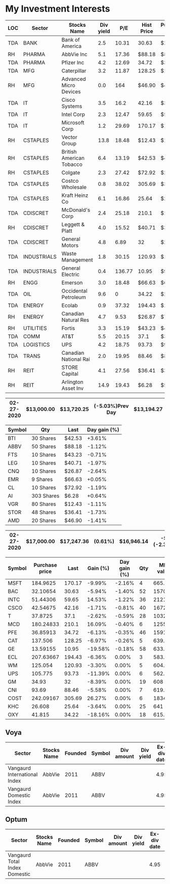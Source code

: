 # My Investment Interests


|LOC	|Sector	|Stocks Name	|Div yield	|P/E	|Hist Price	|Purchase price	|TargetQty	|On 3/12 |
|---|---|---|---|---|---|---|---|---|
|TDA	|BANK	|Bank of America	|2.5	|10.31	|30.63	|$25.44 	|52.0	| |
|RH	|PHARMA	|AbbVie Inc	|5.1	|17.36	|$88.18 	|$87.84 	|50	||
|TDA	|PHARMA	|Pfizer Inc	|4.2	|12.69	|34.72	|$34.26 	|46.0	||
|TDA	|MFG	|Caterpillar	|3.2	|11.87	|128.25	|$119.00 	|5.0|	|
|RH	|MFG	|Advanced Micro Devices	|0.0	|164	|$46.90 	|$47.19 	|20	||
|TDA	|IT	|Cisco Systems	|3.5	|16.2	|42.16	|$38.96 	|40.0	||
|TDA	|IT	|Intel Corp	|2.3 |12.47	|59.65	|$54.84 	|36.0	||
|TDA	|IT	|Microsoft Corp	|1.2	|29.69	|170.17	|$156.86 	|4.0	||
|RH	|CSTAPLES	|Vector Group	|13.8	|18.48	|$12.43 	|$11.49 	|80	||
|RH	|CSTAPLES	|British American Tobacco	|6.4	|13.19	|$42.53 	|$40.51 	|30	||
|RH	|CSTAPLES	|Colgate	|2.3	|27.42	|$72.92 	|$22.57 	|10	||
|TDA	|CSTAPLES	|Costco Wholesale	|0.8	|38.02	|305.69	|$303.69 	|6.0	||
|TDA	|CSTAPLES	|Kraft Heinz Co	|6.1	|16.86	|25.64	|$25.67 	|25.0	||
|TDA	|CDISCRET	|McDonald's Corp	|2.4	|25.18	|210.1	|$192.68 	|6.0	||
|RH	|CDISCRET	|Leggett & Platt	|4.0	|15.52	|$40.71 	|$37.26 |10	||
|TDA	|CDISCRET	|General Motors	|4.8	|6.89	|32	|$28.67 	|19.0	||
|TDA	|INDUSTRIALS	|Waste Management	|1.8	|30.15	|120.93	|$114.00 	|5.0	||
|TDA	|INDUSTRIALS	|General Electric	|	0.4	|136.77	|10.95	|$9.20 	|58.0	||
|RH	|ENGG	|Emerson	|3.0	|18.48	|$66.63 	|$62.08 	|9	||
|TDA	|OIL	|Occidental Petroleum	|9.6	|0	|34.22	|$26.67 	|18.0	||
|TDA	|ENERGY	|Ecolab	|0.9	|37.32	|194.43	|$190.30 	|3.0	||
|RH	|ENERGY	|Canadian Natural Res|4.7	|9.53	|$26.87 	|$71.55 	|10	||
|RH	|UTILITIES	|Fortis	|3.3	|15.19	|$43.23 	|$43.41 	|10	||
|TDA	|COMM	|AT&T	|5.5	|20.15	|37.1	|$36.28 	|28.0	||
|TDA	|LOGISTICS	|UPS	|4.2	|18.75	|93.73	|$92.50 |6.0|	|
|TDA	|TRANS	|Canadian National Rai|2.0	|19.95	|88.46	|$85.05 	|7.0	||
|RH	|REIT	|STORE Capital	|4.1	|27.56	|$36.41 	|$31.83 	|48	||
|RH	|REIT	|Arlington Asset Inv	|14.9	|19.43	|$6.28 	|$5.57 	|303	||


|02-27-2020| $13,000.00 | $13,720.25 | (-5.03%)Prev Day |$13,194.27 | -$504.88 (-3.69%) Today|
|---|---|---|---|---|---|

|Symbol	| Qty| Last| Day gain (%)|
|---|---|---|---|
|BTI |30 Shares |$42.53 |+3.61%|
|ABBV |50 Shares |$88.18 |-1.12%|
|FTS |10 Shares |$43.23 |-0.71%|
|LEG |10 Shares |$40.71 |-1.97%|
|CNQ |10 Shares |$26.87 |-2.64%|
|EMR |9 Shares |$66.63 |+0.05%|
|CL |10 Shares |$72.92 |-1.19%|
|AI |303 Shares |$6.28 |+0.64%|
|VGR |80 Shares |$12.43 |-1.11%|
|STOR |48 Shares |$36.41 |-1.73%|
|AMD |20 Shares |$46.90 |-1.41%|


|02-27-2020|$17,000.00 | $17,247.36 |(0.61%)| $16,946.14 | -$407.71 (-2.35%)Today|
|---|---|---|---|---|---|


|Symbol	|Purchase price	|Last|	Gain (%)	|Day gain (%)|Qty	|Mkt value|
|---|---|---|---|---|---|---|
|MSFT	|184.9625	|170.17	|-9.99%	|-2.16%|4	|665.96|
|BAC	|32.10654	|30.63	|-5.94%	|-1.40%|52	|1570.4|
|INTC	|51.44306	|59.65	|14.53%	|-1.22%|36	|2121.12|
|CSCO	|42.54675	|42.16	|-1.71%	|-0.81%|40	|1672.8|
|T	|37.8725	|37.1	|-2.62%	|-0.59%|28	|1032.64|
|MCD	|180.24833	|210.1	|16.09%	|-0.40%|6	|1255.5|
|PFE	|36.85913	|34.72	|-6.13%	|-0.35%|46	|1591.6|
|CAT	|137.506	|128.25	|-6.97%	|-0.26%|5	|639.6|
|GE	|13.59155	|10.95	|-19.58%	|-0.18%|58	|633.94|
|ECL	|207.63667	|194.43	|-6.36%	|0.00%|3	|583.29|
|WM	|125.054	|120.93	|-3.30%	|0.00%|5	|604.65|
|UPS	|105.775	|93.73	|-11.39%	|0.00%|6	|562.38|
|GM	|34.93	|32	|-8.39%	|0.00%|19	|608|
|CNI	|93.69	|88.46	|-5.58%	|0.00%|7	|619.22|
|COST	|242.09167	|305.69	|26.27%|	0.00%|6	|1834.14|
|KHC	|26.608	|25.64	|-3.64%	|0.00%|25	|641|
|OXY	|41.815	|34.22	|-18.16%|0.00%|18	|615.96|

## Voya
| Sector | Stocks Name |  Founded | Symbol  | Div amount|	Div yield|	Ex-div date|	P/E|
|---|---|---|---|---|---|---|---|
| Vangaurd International Index | AbbVie |  2011 |ABBV | | | 4.95 | 17.71 | 
| Vangaurd Domestic Index | AbbVie |  2011 |ABBV | | | 4.95 | 17.71 | 

## Optum
| Sector | Stocks Name |  Founded | Symbol  | Div amount|	Div yield|	Ex-div date|	P/E|
|---|---|---|---|---|---|---|---|
| Vangaurd Total Index Domestic | AbbVie |  2011 |ABBV | | | 4.95 | 17.71 | 


